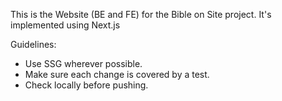 This is the Website (BE and FE) for the Bible on Site project.
It's implemented using Next.js

Guidelines:
- Use SSG wherever possible.
- Make sure each change is covered by a test.
- Check locally before pushing.